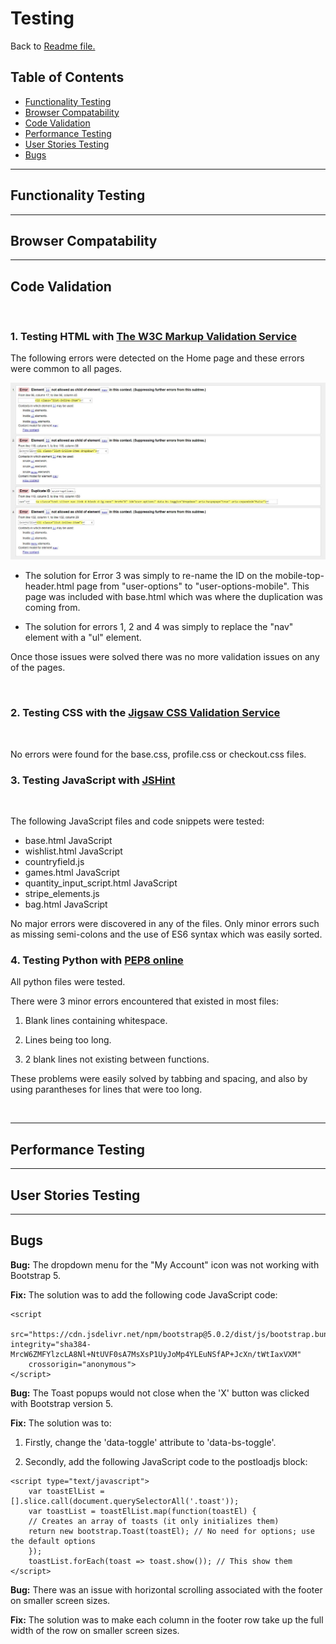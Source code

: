 # Testing

Back to [Readme file.](README.md)

## Table of Contents
- [Functionality Testing](#functionality-testing)
- [Browser Compatability](#browser-compatability)
- [Code Validation](#code-validation)
- [Performance Testing](#performance-testing)
- [User Stories Testing](#user-stories-testing)
- [Bugs](#bugs)

---
## Functionality Testing

---
## Browser Compatability

---
## Code Validation

<br/>

### 1. Testing HTML with [The W3C Markup Validation Service](https://validator.w3.org/)

The following errors were detected on the Home page and these errors were common to all pages.

![HTML Errors Image](readme-images/html-errors.JPG)

- The solution for Error 3 was simply to re-name the ID on the mobile-top-header.html page from "user-options" to "user-options-mobile". This page was included with base.html which was where the duplication was coming from.

- The solution for errors 1, 2 and 4 was simply to replace the "nav" element with a "ul" element.

Once those issues were solved there was no more validation issues on any of the pages.

<br/>

### 2. Testing CSS with the [Jigsaw CSS Validation Service ](https://jigsaw.w3.org/css-validator/)

<br/>

No errors were found for the base.css, profile.css or checkout.css files.

### 3. Testing JavaScript with [JSHint](https://jshint.com/)

<br/>

The following JavaScript files and code snippets were tested:

- base.html JavaScript
- wishlist.html JavaScript
- countryfield.js
- games.html JavaScript
- quantity_input_script.html JavaScript
- stripe_elements.js
- bag.html JavaScript

No major errors were discovered in any of the files. Only minor errors such as missing semi-colons and the use of ES6 syntax which was easily sorted.

### 4. Testing Python with [PEP8 online](http://pep8online.com/)

All python files were tested.

There were 3 minor errors encountered that existed in most files:

1. Blank lines containing whitespace.

2. Lines being too long.

3. 2 blank lines not existing between functions.

These problems were easily solved by tabbing and spacing, and also by using parantheses for lines that were too long.

<br/>



---
## Performance Testing

---
## User Stories Testing

---
## Bugs

**Bug:** The dropdown menu for the "My Account" icon was not working with Bootstrap 5.

**Fix:** The solution was to add the following code JavaScript code:

```
<script 
    src="https://cdn.jsdelivr.net/npm/bootstrap@5.0.2/dist/js/bootstrap.bundle.min.js" integrity="sha384-MrcW6ZMFYlzcLA8Nl+NtUVF0sA7MsXsP1UyJoMp4YLEuNSfAP+JcXn/tWtIaxVXM" 
    crossorigin="anonymous">
</script>
```

**Bug:** The Toast popups would not close when the 'X' button was clicked with Bootstrap version 5.

**Fix:** The solution was to: 

1. Firstly, change the 'data-toggle' attribute to 'data-bs-toggle'.

2. Secondly, add the following JavaScript code to the postloadjs block:

```
<script type="text/javascript">
    var toastElList = [].slice.call(document.querySelectorAll('.toast'));
    var toastList = toastElList.map(function(toastEl) {
    // Creates an array of toasts (it only initializes them)
    return new bootstrap.Toast(toastEl); // No need for options; use the default options
    });
    toastList.forEach(toast => toast.show()); // This show them
</script>
```

**Bug:** There was an issue with horizontal scrolling associated with the footer on smaller screen sizes.

**Fix:** The solution was to make each column in the footer row take up the full width of the row on smaller screen sizes.